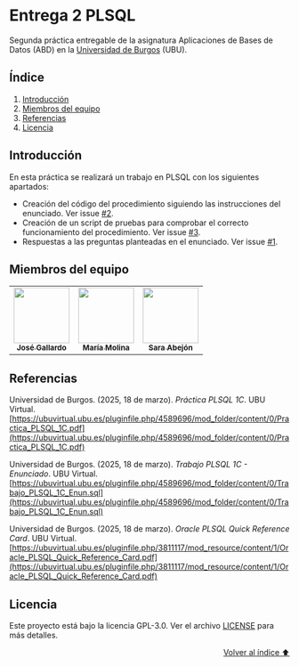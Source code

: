 # Entrega 2 PLSQL
Segunda práctica entregable de la asignatura Aplicaciones de Bases de Datos (ABD) en la [Universidad de Burgos](https://www.ubu.es/) (UBU).
## Índice
1. [Introducción](#introducción)
2. [Miembros del equipo](#miembros-del-equipo)
3. [Referencias](#referencias)
4. [Licencia](#licencia)

## Introducción
En esta práctica se realizará un trabajo en PLSQL con los siguientes apartados:
- Creación del código del procedimiento siguiendo las instrucciones del enunciado. Ver issue [#2](https://github.com/ABD-2024-2025/G-A-M-Entrega-2-PLSQL/issues/2).
- Creación de un script de pruebas para comprobar el correcto funcionamiento del procedimiento. Ver issue [#3](https://github.com/ABD-2024-2025/G-A-M-Entrega-2-PLSQL/issues/3).
- Respuestas a las preguntas planteadas en el enunciado. Ver issue [#1](https://github.com/ABD-2024-2025/G-A-M-Entrega-2-PLSQL/issues/1).

## Miembros del equipo
<table>
    <tr>
        <td align="center"><a href="https://joseleelportfolio.vercel.app/"><img src="https://github.com/Joseleelsuper.png" width="100px;" alt=""/><br /><sub><b>José Gallardo</b></sub></a></td>
        <td align="center"><a href="https://github.com/OnlyyDust"><img src="https://github.com/OnlyyDust.png" width="100px;" alt=""/><br /><sub><b>María Molina</b></sub></a></td>
        <td align="center"><a href="https://github.com/saraabejon"><img src="https://github.com/saraabejon.png" width="100px;" alt=""/><br /><sub><b>Sara Abejón</b></sub></a></td>
    </tr>
</table>

## Referencias  
Universidad de Burgos. (2025, 18 de marzo). *Práctica PLSQL 1C*. UBU Virtual.
[https://ubuvirtual.ubu.es/pluginfile.php/4589696/mod_folder/content/0/Practica_PLSQL_1C.pdf](https://ubuvirtual.ubu.es/pluginfile.php/4589696/mod_folder/content/0/Practica_PLSQL_1C.pdf)  

Universidad de Burgos. (2025, 18 de marzo). *Trabajo PLSQL 1C - Enunciado*. UBU Virtual.
[https://ubuvirtual.ubu.es/pluginfile.php/4589696/mod_folder/content/0/Trabajo_PLSQL_1C_Enun.sql](https://ubuvirtual.ubu.es/pluginfile.php/4589696/mod_folder/content/0/Trabajo_PLSQL_1C_Enun.sql)  

Universidad de Burgos. (2025, 18 de marzo). *Oracle PLSQL Quick Reference Card*. UBU Virtual.
[https://ubuvirtual.ubu.es/pluginfile.php/3811117/mod_resource/content/1/Oracle_PLSQL_Quick_Reference_Card.pdf](https://ubuvirtual.ubu.es/pluginfile.php/3811117/mod_resource/content/1/Oracle_PLSQL_Quick_Reference_Card.pdf)   

## Licencia
Este proyecto está bajo la licencia GPL-3.0. Ver el archivo [LICENSE](LICENSE) para más detalles.

<div align="right">
    <a href="#índice">Volver al índice ⬆️</a>
</div>